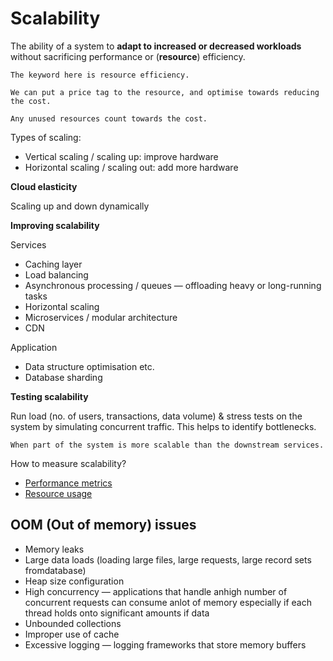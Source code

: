 # Scalability

The ability of a system to **adapt to increased or decreased workloads** without sacrificing performance or (**resource**) efficiency.

~~~admonish note
The keyword here is resource efficiency.

We can put a price tag to the resource, and optimise towards reducing the cost.

Any unused resources count towards the cost.
~~~

Types of scaling:

- Vertical scaling / scaling up: improve hardware
- Horizontal scaling / scaling out: add more hardware

**Cloud elasticity**

Scaling up and down dynamically

**Improving scalability**

Services
- Caching layer
- Load balancing
- Asynchronous processing / queues — offloading heavy or long-running tasks
- Horizontal scaling
- Microservices / modular architecture
- CDN

Application
- Data structure optimisation etc.
- Database sharding

**Testing scalability**

Run load (no. of users, transactions, data volume) & stress tests on the system by simulating concurrent traffic. This helps to identify bottlenecks.

~~~admonish warning title="Scalability mismatches"
When part of the system is more scalable than the downstream services.
~~~

How to measure scalability?

* [Performance metrics](../metrics.md)
* [Resource usage](../metrics.md)

## OOM (Out of memory) issues
* Memory leaks
* Large data loads (loading large files, large requests, large record sets fromdatabase)
* Heap size configuration
* High concurrency — applications that handle anhigh number of concurrent requests can consume anlot of memory especially if each thread holds onto significant amounts if data
* Unbounded collections
* Improper use of cache
* Excessive logging — logging frameworks that store memory buffers
